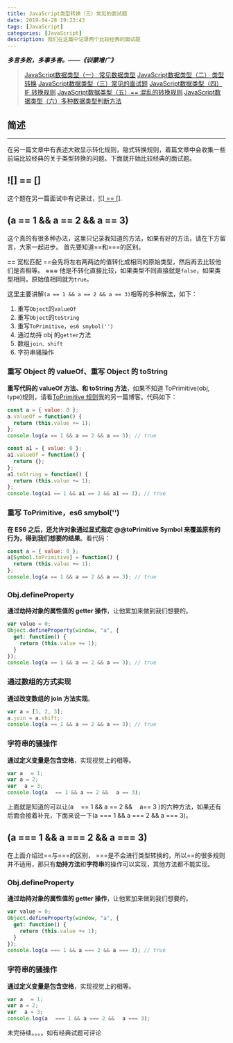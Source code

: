 ```yaml
---
title: JavaScript类型转换（三）常见的面试题
date: 2019-04-28 19:23:43
tags: [JavaScript]
categories: [JavaScript]
description: 我们在这篇中记录两个比较经典的面试题
---
```


***多言多败，多事多害。——《训蒙增广》***

> [JavaScript数据类型（一） 常见数据类型](/blog/javascript/javascript-Type-conversion.html)
> [JavaScript数据类型（二） 类型转换](/blog/javascript/javascript-type-one-question.html)
> [JavaScript数据类型（三）常见的面试题](/blog/javascript/javascript-type-one-questionone.html)
> [JavaScript数据类型（四）IF 转换规则](/blog/javascript/javascript-IF-False-options.html)
> [JavaScript数据类型（五）== 混乱的转换规则](/blog/javascript/javascript-false-true.html)
> [JavaScript数据类型（六）多种数据类型判断方法](/blog/javascript/javascript-bool-type.html)

## 简述

---
在另一篇文章中有表述大致显示转化规则，隐式转换规则，着篇文章中会收集一些前端比较经典的关于类型转换的问题。下面就开始比较经典的面试题。

## ![] == []

这个题在另一篇面试中有记录过，[![] == []](/blog/javascript/javascript-false-true.html).

## (a == 1 && a == 2 && a == 3)

这个真的有很多种办法，这里只记录我知道的方法，如果有好的方法，请在下方留言，大家一起进步。
首先要知道==和===的区别。

**==**
宽松匹配 ==会先将左右两两边的值转化成相同的原始类型，然后再去比较他们是否相等。
**===**
他是不转化直接比较，如果类型不同直接就是`false`，如果类型相同，原始值相同就为`true`。

这里主要讲解`(a == 1 && a == 2 && a == 3)`相等的多种解法，如下：

1. 重写`Object`的`valueOf`
2. 重写`Object`的`toString`
3. 重写`ToPrimitive`，`es6 smybol('')`
4. 通过劫持 obj 的`getter`方法
5. 数组`join、shift`
6. 字符串骚操作

### 重写 Object 的 valueOf、重写 Object 的 toString

**重写代码的 valueOf 方法、和 toString 方法**，如果不知道 ToPrimitive(obj, type)规则，请看[ToPrimitive 规则](/blog/javascript/javascript-type-one-question.html)我的另一篇博客。代码如下：

```javascript
const a = { value: 0 };
a.valueOf = function() {
  return (this.value += 1);
};
console.log(a == 1 && a == 2 && a == 3); // true

const a1 = { value: 0 };
a1.valueOf = function() {
  return {};
};
a1.toString = function() {
  return (this.value += 1);
};
console.log(a1 == 1 && a1 == 2 && a1 == 3); // true
```

### 重写 ToPrimitive，es6 smybol('')

**在 ES6 之后，还允许对象通过显式指定 @@toPrimitive Symbol 来覆盖原有的行为，得到我们想要的结果**。看代码：

```javascript
const a = { value: 0 };
a[Symbol.toPrimitive] = function() {
  return (this.value += 1);
};
console.log(a == 1 && a == 2 && a == 3); // true
```

### Obj.defineProperty

**通过劫持对象的属性值的 getter 操作**，让他累加来做到我们想要的。

```javascript
var value = 0;
Object.defineProperty(window, "a", {
  get: function() {
    return (this.value += 1);
  }
});
console.log(a == 1 && a == 2 && a == 3); // true
```

### 通过数组的方式实现

**通过改变数组的 join 方法实现**。

```javascript
var a = [1, 2, 3];
a.join = a.shift;
console.log(a == 1 && a == 2 && a == 3); // true
```

### 字符串的骚操作

**通过定义变量是包含空格**，实现视觉上的相等。

```javascript
var aﾠ = 1;
var a = 2;
var ﾠa = 3;
console.log(aﾠ == 1 && a == 2 && ﾠa == 3);
```

上面就是知道的可以让(aﾠ == 1 && a == 2 && ﾠa== 3 )的六种方法，如果还有后面会接着补充，下面来说一下(a === 1 && a === 2 && a === 3)。

## (a === 1 && a === 2 && a === 3)

在上面介绍过==与===的区别， ===是不会进行类型转换的，所以==的很多规则并不适用，那只有**劫持方法**和**字符串**的操作可以实现，其他方法都不能实现。

### Obj.defineProperty

**通过劫持对象的属性值的 getter 操作**，让他累加来做到我们想要的。

```javascript
var value = 0;
Object.defineProperty(window, "a", {
  get: function() {
    return (this.value += 1);
  }
});
console.log(a === 1 && a === 2 && a === 3); // true
```

### 字符串的骚操作

**通过定义变量是包含空格**，实现视觉上的相等。

```javascript
var aﾠ = 1;
var a = 2;
var ﾠa = 3;
console.log(aﾠ === 1 && a === 2 && ﾠa === 3);
```

未完待续。。。。如有经典试题可评论
